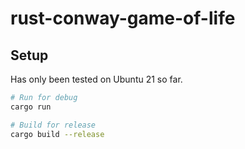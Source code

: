 # rust-conway-game-of-life

## Setup
Has only been tested on Ubuntu 21 so far.
```bash
# Run for debug
cargo run

# Build for release
cargo build --release
```
